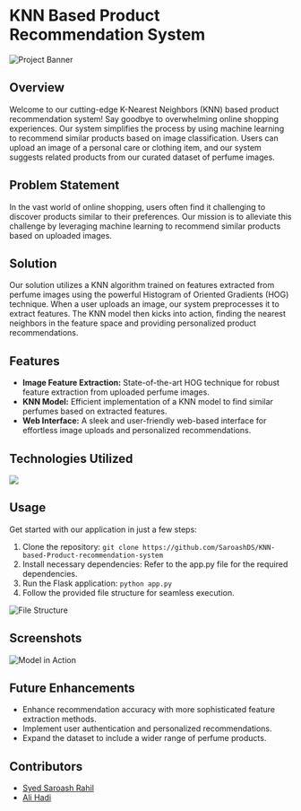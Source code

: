 # KNN Based Product Recommendation System

![Project Banner](https://github.com/SaroashDS/KNN-based-Product-recommendation-system/assets/144798692/fd0dedc1-3c75-45d2-aed6-b2f0f6afc4af)

## Overview
Welcome to our cutting-edge K-Nearest Neighbors (KNN) based product recommendation system! Say goodbye to overwhelming online shopping experiences. Our system simplifies the process by using machine learning to recommend similar products based on image classification. Users can upload an image of a personal care or clothing item, and our system suggests related products from our curated dataset of perfume images.

## Problem Statement
In the vast world of online shopping, users often find it challenging to discover products similar to their preferences. Our mission is to alleviate this challenge by leveraging machine learning to recommend similar products based on uploaded images.

## Solution
Our solution utilizes a KNN algorithm trained on features extracted from perfume images using the powerful Histogram of Oriented Gradients (HOG) technique. When a user uploads an image, our system preprocesses it to extract features. The KNN model then kicks into action, finding the nearest neighbors in the feature space and providing personalized product recommendations.

## Features
- **Image Feature Extraction:** State-of-the-art HOG technique for robust feature extraction from uploaded perfume images.
- **KNN Model:** Efficient implementation of a KNN model to find similar perfumes based on extracted features.
- **Web Interface:** A sleek and user-friendly web-based interface for effortless image uploads and personalized recommendations.

## Technologies Utilized
[![](https://skillicons.dev/icons?i=py,sklearn,html,css,flask)](https://skillicons.dev)

## Usage
Get started with our application in just a few steps:
1. Clone the repository: `git clone https://github.com/SaroashDS/KNN-based-Product-recommendation-system`
2. Install necessary dependencies: Refer to the app.py file for the required dependencies.
3. Run the Flask application: `python app.py`
4. Follow the provided file structure for seamless execution.

![File Structure](https://github.com/SaroashDS/KNN-based-Product-recommendation-system/assets/144798692/205e4776-18ef-4cb4-a23d-3bcf743e6c4b)

## Screenshots
![Model in Action](https://github.com/SaroashDS/KNN-based-Product-recommendation-system/assets/144798692/98574a34-ac03-4576-a79a-7f522b7dc93f)

## Future Enhancements
- Enhance recommendation accuracy with more sophisticated feature extraction methods.
- Implement user authentication and personalized recommendations.
- Expand the dataset to include a wider range of perfume products.

## Contributors
- [Syed Saroash Rahil](https://github.com/SaroashDS)
- [Ali Hadi](https://github.com/Aliihadi8114)
